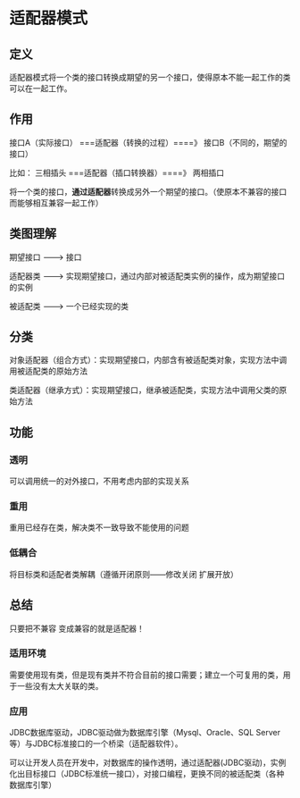 # 适配器模式

## 定义

适配器模式将一个类的接口转换成期望的另一个接口，使得原本不能一起工作的类可以在一起工作。

## 作用

接口A（实际接口）  ===适配器（转换的过程）====》 接口B（不同的，期望的接口）

比如： 三相插头  ===适配器（插口转换器）====》 两相插口

将一个类的接口，**通过适配器**转换成另外一个期望的接口。（使原本不兼容的接口 而能够相互兼容一起工作）

## 类图理解

期望接口  --->	接口

适配器类	 --->   实现期望接口，通过内部对被适配类实例的操作，成为期望接口的实例

被适配类  --->   一个已经实现的类

## 分类

对象适配器（组合方式）：实现期望接口，内部含有被适配类对象，实现方法中调用被适配类的原始方法

类适配器（继承方式）：实现期望接口，继承被适配类，实现方法中调用父类的原始方法

## 功能

### 透明

可以调用统一的对外接口，不用考虑内部的实现关系

### 重用

重用已经存在类，解决类不一致导致不能使用的问题

### 低耦合

将目标类和适配者类解耦（遵循开闭原则——修改关闭 扩展开放）

## 总结

只要把不兼容 变成兼容的就是适配器！

### 适用环境

需要使用现有类，但是现有类并不符合目前的接口需要；建立一个可复用的类，用于一些没有太大关联的类。

### 应用

JDBC数据库驱动，JDBC驱动做为数据库引擎（Mysql、Oracle、SQL Server等）与JDBC标准接口的一个桥梁（适配器软件）。

可以让开发人员在开发中，对数据库的操作透明，通过适配器(JDBC驱动)，实例化出目标接口（JDBC标准统一接口），对接口编程，更换不同的被适配类（各种数据库引擎）